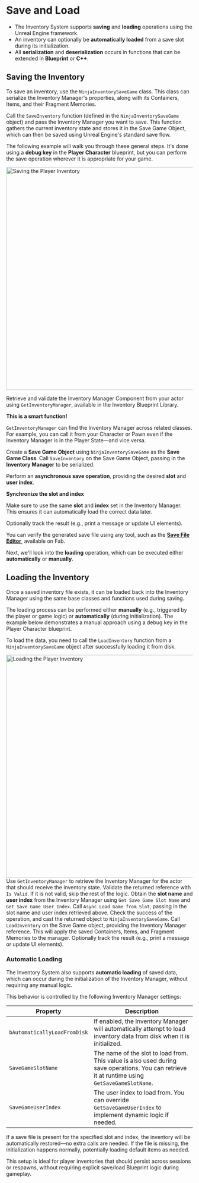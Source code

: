 # Save and Load
<primary-label ref="inventory"/>
<secondary-label ref="advanced"/>

<tldr>
    <ul>
        <li>The Inventory System supports <b>saving</b> and <b>loading</b> operations using the Unreal Engine framework.</li>
        <li>An inventory can optionally be <b>automatically loaded</b> from a save slot during its initialization.</li>
        <li>All <b>serialization</b> and <b>deserialization</b> occurs in functions that can be extended in <b>Blueprint</b> or <b>C++</b>.</li>
    </ul>
</tldr>

## Saving the Inventory
To save an inventory, use the `NinjaInventorySaveGame` class. This class can serialize the Inventory Manager's properties, 
along with its Containers, Items, and their Fragment Memories.

Call the `SaveInventory` function (defined in the `NinjaInventorySaveGame` object) and pass the Inventory Manager you want 
to save. This function gathers the current inventory state and stores it in the Save Game Object, which can then be saved 
using Unreal Engine's standard save flow.

The following example will walk you through these general steps. It's done using a **debug key** in the **Player Character** 
blueprint, but you can perform the save operation wherever it is appropriate for your game.

<procedure title="Saving the Inventory" collapsible="true" default-state="expanded">
    <img src="inv_advanced_save.png" alt="Saving the Player Inventory" thumbnail="true" border-effect="line" width="600"/>
    <step>
        <p>Retrieve and validate the Inventory Manager Component from your actor using <code>GetInventoryManager</code>, available in the Inventory Blueprint Library.</p>
        <note>
            <p><b>This is a smart function!</b></p>
            <p><code>GetInventoryManager</code> can find the Inventory Manager across related classes. For example, you can call it from your Character or Pawn even if the Inventory Manager is in the Player State—and vice versa.</p>
        </note>
    </step>
    <step>Create a <b>Save Game Object</b> using <code>NinjaInventorySaveGame</code> as the <b>Save Game Class</b>.</step>
    <step>Call <code>SaveInventory</code> on the Save Game Object, passing in the <b>Inventory Manager</b> to be serialized.</step>
    <step>
        <p>Perform an <b>asynchronous save operation</b>, providing the desired <b>slot</b> and <b>user index</b>.</p>
        <note>
            <p><b>Synchronize the slot and index</b></p>
            <p>Make sure to use the same <b>slot</b> and <b>index</b> set in the Inventory Manager. This ensures it can automatically load the correct data later.</p>
        </note>
    </step>
    <step>Optionally track the result (e.g., print a message or update UI elements).</step>
</procedure>

You can verify the generated save file using any tool, such as the **[Save File Editor](https://www.fab.com/listings/8feaccda-c2fb-4319-a8e2-da770bdb97c2)**,
available on Fab. 

Next, we'll look into the **loading** operation, which can be executed either **automatically** or **manually**.

## Loading the Inventory
Once a saved inventory file exists, it can be loaded back into the Inventory Manager using the same base classes and 
functions used during saving.

The loading process can be performed either **manually** (e.g., triggered by the player or game logic) or **automatically** 
(during initialization). The example below demonstrates a manual approach using a debug key in the Player Character blueprint.

To load the data, you need to call the `LoadInventory` function from a `NinjaInventorySaveGame` object after successfully 
loading it from disk.

<procedure title="Loading the Inventory" collapsible="true" default-state="expanded">
    <img src="inv_advanced_load.png" alt="Loading the Player Inventory" thumbnail="true" border-effect="line" width="600"/>
    <step>Use <code>GetInventoryManager</code> to retrieve the Inventory Manager for the actor that should receive the inventory state.</step>
    <step>Validate the returned reference with <code>Is Valid</code>. If it is not valid, skip the rest of the logic.</step>
    <step>Obtain the <b>slot name</b> and <b>user index</b> from the Inventory Manager using <code>Get Save Game Slot Name</code> and <code>Get Save Game User Index</code>.</step>
    <step>Call <code>Async Load Game from Slot</code>, passing in the slot name and user index retrieved above.</step>
    <step>Check the success of the operation, and cast the returned object to <code>NinjaInventorySaveGame</code>.</step>
    <step>Call <code>LoadInventory</code> on the Save Game object, providing the Inventory Manager reference. This will apply the saved Containers, Items, and Fragment Memories to the manager.</step>
    <step>Optionally track the result (e.g., print a message or update UI elements).</step>
</procedure>

### Automatic Loading
The Inventory System also supports **automatic loading** of saved data, which can occur during the initialization of 
the Inventory Manager, without requiring any manual logic.

This behavior is controlled by the following Inventory Manager settings:

| Property                     | Description                                                                                                                                    |
|------------------------------|------------------------------------------------------------------------------------------------------------------------------------------------|
| `bAutomaticallyLoadFromDisk` | If enabled, the Inventory Manager will automatically attempt to load inventory data from disk when it is initialized.                          |
| `SaveGameSlotName`           | The name of the slot to load from. This value is also used during save operations. You can retrieve it at runtime using `GetSaveGameSlotName`. |
| `SaveGameUserIndex`          | The user index to load from. You can override `GetSaveGameUserIndex` to implement dynamic logic if needed.                                     |

If a save file is present for the specified slot and index, the inventory will be automatically restored—no extra calls 
are needed. If the file is missing, the initialization happens normally, potentially loading default items as needed.

This setup is ideal for player inventories that should persist across sessions or respawns, without requiring explicit 
save/load Blueprint logic during gameplay.
